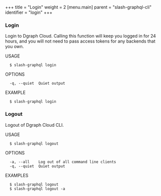 +++
title = "Login"
weight = 2
[menu.main]
    parent = "slash-graphql-cli"
    identifier = "login"
+++

### Login

Login to Dgraph Cloud. Calling this function will keep you logged in for 24 hours, and you will not need to pass access tokens for any backends that you own.

USAGE
```
  $ slash-graphql login
```

OPTIONS
```
  -q, --quiet  Quiet output
```

EXAMPLE
```
  $ slash-graphql login
```

### Logout

Logout of Dgraph Cloud CLI.

USAGE

```
  $ slash-graphql logout
```

OPTIONS

```
  -a, --all    Log out of all command line clients
  -q, --quiet  Quiet output
```

EXAMPLES

```
  $ slash-graphql logout
  $ slash-graphql logout -a
```
